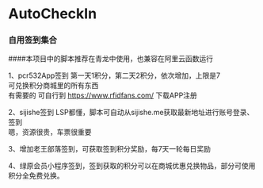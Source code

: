# AutoCheckIn

### 自用签到集合

####本项目中的脚本推荐在青龙中使用，也兼容在阿里云函数运行

1、pcr532App签到 第一天1积分，第二天2积分，依次增加，上限是7 \
可兑换积分商城里的所有东西 \
有需要的 可自行到 https://www.rfidfans.com/ 下载APP注册

2、sijishe签到 LSP都懂，脚本可自动从sijishe.me获取最新地址进行账号登录、签到 \
嗯，资源很贵，车票很重要

3、增加老王部落签到，可获取签到积分奖励，每7天一轮每日奖励

4、绿原会员小程序签到，签到获取的积分可以在商城优惠兑换物品，部分可使用积分全免费兑换。